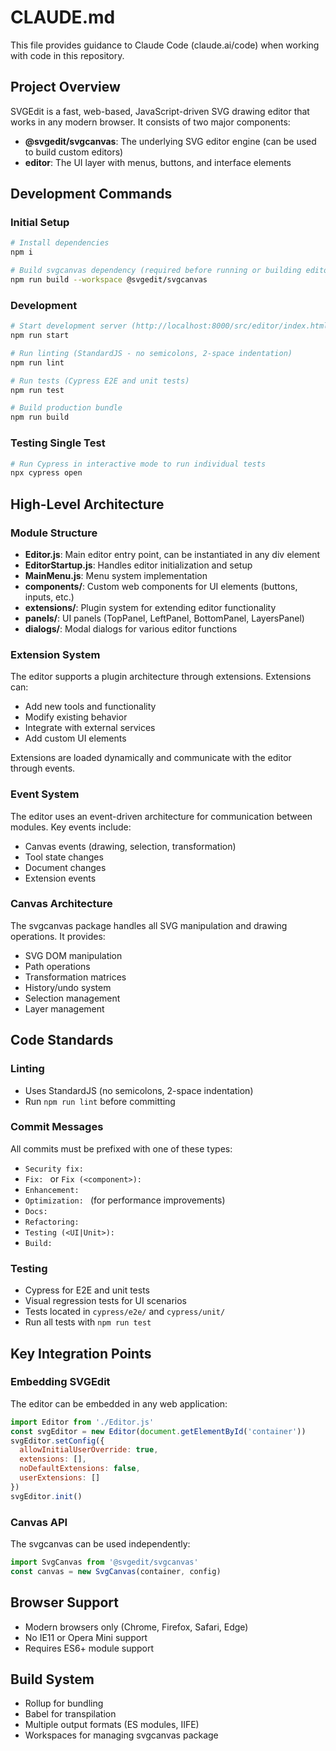 # CLAUDE.md

This file provides guidance to Claude Code (claude.ai/code) when working with code in this repository.

## Project Overview

SVGEdit is a fast, web-based, JavaScript-driven SVG drawing editor that works in any modern browser. It consists of two major components:
- **@svgedit/svgcanvas**: The underlying SVG editor engine (can be used to build custom editors)
- **editor**: The UI layer with menus, buttons, and interface elements

## Development Commands

### Initial Setup
```bash
# Install dependencies
npm i

# Build svgcanvas dependency (required before running or building editor)
npm run build --workspace @svgedit/svgcanvas
```

### Development
```bash
# Start development server (http://localhost:8000/src/editor/index.html)
npm run start

# Run linting (StandardJS - no semicolons, 2-space indentation)
npm run lint

# Run tests (Cypress E2E and unit tests)
npm run test

# Build production bundle
npm run build
```

### Testing Single Test
```bash
# Run Cypress in interactive mode to run individual tests
npx cypress open
```

## High-Level Architecture

### Module Structure
- **Editor.js**: Main editor entry point, can be instantiated in any div element
- **EditorStartup.js**: Handles editor initialization and setup
- **MainMenu.js**: Menu system implementation
- **components/**: Custom web components for UI elements (buttons, inputs, etc.)
- **extensions/**: Plugin system for extending editor functionality
- **panels/**: UI panels (TopPanel, LeftPanel, BottomPanel, LayersPanel)
- **dialogs/**: Modal dialogs for various editor functions

### Extension System
The editor supports a plugin architecture through extensions. Extensions can:
- Add new tools and functionality
- Modify existing behavior
- Integrate with external services
- Add custom UI elements

Extensions are loaded dynamically and communicate with the editor through events.

### Event System
The editor uses an event-driven architecture for communication between modules. Key events include:
- Canvas events (drawing, selection, transformation)
- Tool state changes
- Document changes
- Extension events

### Canvas Architecture
The svgcanvas package handles all SVG manipulation and drawing operations. It provides:
- SVG DOM manipulation
- Path operations
- Transformation matrices
- History/undo system
- Selection management
- Layer management

## Code Standards

### Linting
- Uses StandardJS (no semicolons, 2-space indentation)
- Run `npm run lint` before committing

### Commit Messages
All commits must be prefixed with one of these types:
- `Security fix: `
- `Fix: ` or `Fix (<component>): `
- `Enhancement: `
- `Optimization: ` (for performance improvements)
- `Docs: `
- `Refactoring: `
- `Testing (<UI|Unit>): `
- `Build: `

### Testing
- Cypress for E2E and unit tests
- Visual regression tests for UI scenarios
- Tests located in `cypress/e2e/` and `cypress/unit/`
- Run all tests with `npm run test`

## Key Integration Points

### Embedding SVGEdit
The editor can be embedded in any web application:
```javascript
import Editor from './Editor.js'
const svgEditor = new Editor(document.getElementById('container'))
svgEditor.setConfig({
  allowInitialUserOverride: true,
  extensions: [],
  noDefaultExtensions: false,
  userExtensions: []
})
svgEditor.init()
```

### Canvas API
The svgcanvas can be used independently:
```javascript
import SvgCanvas from '@svgedit/svgcanvas'
const canvas = new SvgCanvas(container, config)
```

## Browser Support
- Modern browsers only (Chrome, Firefox, Safari, Edge)
- No IE11 or Opera Mini support
- Requires ES6+ module support

## Build System
- Rollup for bundling
- Babel for transpilation
- Multiple output formats (ES modules, IIFE)
- Workspaces for managing svgcanvas package
